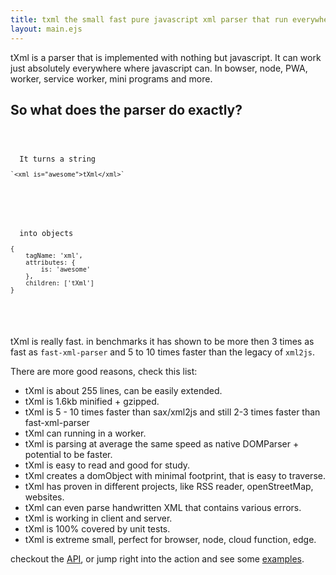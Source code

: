 ```yaml
---
title: txml the small fast pure javascript xml parser that run everywhere
layout: main.ejs
---
```

tXml is a parser that is implemented with nothing but javascript. It can work just absolutely everywhere where javascript can. In bowser, node, PWA, worker, service worker, mini programs and more.

## So what does the parser do exactly? 

<code class="row">
  <div class="col-md-6 col-sm-12">
  It turns a string
<pre><code class="language-js">`&lt;xml is=&quot;awesome&quot;&gt;tXml&lt;/xml&gt;`
</code></pre>
  </div>
  <div class="col-sm-12 col-md-6">
  into objects
<pre><code class="language-js">{
    tagName: 'xml',
    attributes: {
        is: 'awesome'
    },
    children: ['tXml']
}
</code></pre>
  </div>
</code>

tXml is really fast. in benchmarks it has shown to be more then 3 times as fast as `fast-xml-parser` and 5 to 10 times faster than the legacy of `xml2js`.

There are more good reasons, check this list:

 - tXml is about 255 lines, can be easily extended.
 - tXml is 1.6kb minified + gzipped.
 - tXml is 5 - 10 times faster than sax/xml2js and still 2-3 times faster than fast-xml-parser
 - tXml can running in a worker.
 - tXml is parsing at average the same speed as native DOMParser + potential to be faster.
 - tXml is easy to read and good for study.
 - tXml creates a domObject with minimal footprint, that is easy to traverse.
 - tXml has proven in different projects, like RSS reader, openStreetMap, websites.
 - tXml can even parse handwritten XML that contains various errors.
 - tXml is working in client and server.
 - tXml is 100% covered by unit tests.
 - tXml is extreme small, perfect for browser, node, cloud function, edge.

checkout the [API](/API), or jump right into the action and see some [examples](/examples).
